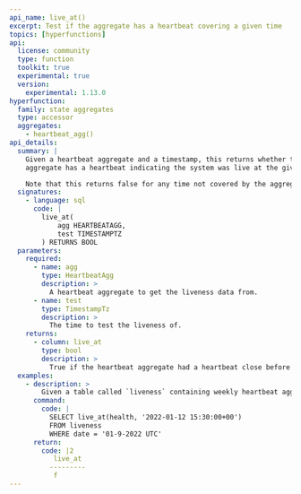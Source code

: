 ```yaml
---
api_name: live_at()
excerpt: Test if the aggregate has a heartbeat covering a given time
topics: [hyperfunctions]
api:
  license: community
  type: function
  toolkit: true
  experimental: true
  version:
    experimental: 1.13.0
hyperfunction:
  family: state aggregates
  type: accessor
  aggregates:
    - heartbeat_agg()
api_details:
  summary: |
    Given a heartbeat aggregate and a timestamp, this returns whether the
    aggregate has a heartbeat indicating the system was live at the given time.

    Note that this returns false for any time not covered by the aggregate.
  signatures:
    - language: sql
      code: |
        live_at(
            agg HEARTBEATAGG,
            test TIMESTAMPTZ
        ) RETURNS BOOL
  parameters:
    required:
      - name: agg
        type: HeartbeatAgg
        description: >
          A heartbeat aggregate to get the liveness data from.
      - name: test
        type: TimestampTz
        description: >
          The time to test the liveness of.
    returns:
      - column: live_at
        type: bool
        description: >
          True if the heartbeat aggregate had a heartbeat close before the test time.
  examples:
    - description: >
        Given a table called `liveness` containing weekly heartbeat aggregates in column `health` with timestamp column `date`, we can use the following to see if the sytem was live at a particular time.
      command:
        code: |
          SELECT live_at(health, '2022-01-12 15:30:00+00')
          FROM liveness
          WHERE date = '01-9-2022 UTC'
      return:
        code: |2
           live_at     
          ---------
           f
---
```

